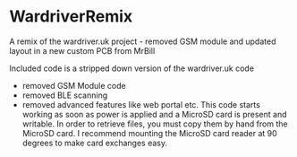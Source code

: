 # WardriverRemix
A remix of the wardriver.uk project - removed GSM module and updated layout in a new custom PCB from MrBill

Included code is a stripped down version of the wardriver.uk code 
- removed GSM Module code
- removed BLE scanning
- removed advanced features like web portal etc.
This code starts working as soon as power is applied and a MicroSD card is present and writable.
In order to retrieve files, you must copy them by hand from the MicroSD card. I recommend mounting the MicroSD card reader at 90 degrees to make card exchanges easy. 


